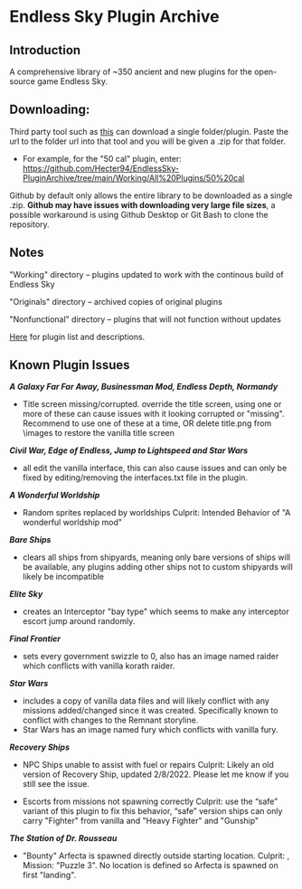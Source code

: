 # Endless Sky Plugin Archive

## Introduction
A comprehensive library of ~350 ancient and new plugins for the open-source game Endless Sky. 

## Downloading: 
 
Third party tool such as [this](https://download-directory.github.io/) can download a single folder/plugin. 
Paste the url to the folder url into that tool and you will be given a .zip for that folder. 
- For example, for the "50 cal" plugin, enter: https://github.com/Hecter94/EndlessSky-PluginArchive/tree/main/Working/All%20Plugins/50%20cal

Github by default only allows the entire library to be downloaded as a single .zip. **Github may have issues with downloading very large file sizes**, a possible workaround is using Github Desktop or Git Bash to clone the repository.

## Notes

"Working" directory – plugins updated to work with the continous build of Endless Sky

"Originals" directory – archived copies of original plugins 

"Nonfunctional" directory – plugins that will not function without updates

[Here](Plugin%20Manifest.md) for plugin list and descriptions.
## Known Plugin Issues

	
***A Galaxy Far Far Away, Businessman Mod, Endless Depth, Normandy***
- Title screen missing/corrupted.
 override the title screen, using one or more of these can cause issues with it looking corrupted or "missing". Recommend to use one of these at a time, OR delete title.png from \images to restore the vanilla title screen

***Civil War, Edge of Endless, Jump to Lightspeed and Star Wars***
- all edit the vanilla interface, this can also cause issues and can only be fixed by editing/removing the interfaces.txt file in the plugin.

***A Wonderful Worldship*** 
- Random sprites replaced by worldships
	Culprit: Intended Behavior of "A wonderful worldship mod"
	
***Bare Ships*** 
- clears all ships from shipyards, meaning only bare versions of ships will be available, any plugins adding other ships not to custom shipyards will likely be incompatible

***Elite Sky*** 
- creates an Interceptor "bay type" which seems to make any interceptor escort jump around randomly.

***Final Frontier*** 
- sets every government swizzle to 0, also has an image named raider which conflicts with vanilla korath raider.

***Star Wars***
- includes a copy of vanilla data files and will likely conflict with any missions added/changed since it was created. Specifically known to conflict with changes to the Remnant storyline.
- Star Wars has an image named fury which conflicts with vanilla fury.

***Recovery Ships***
- NPC Ships unable to assist with fuel or repairs
	Culprit: Likely an old version of Recovery Ship, updated 2/8/2022. Please let me know if you still see the issue. 
	
- Escorts from missions not spawning correctly
	Culprit: use the “safe” variant of this plugin to fix this behavior, “safe” version ships can only carry "Fighter" from vanilla  and "Heavy Fighter" and "Gunship"

***The Station of Dr. Rousseau***
- "Bounty" Arfecta is spawned directly outside starting location. 
	Culprit: , Mission: "Puzzle 3". No location is defined so Arfecta is spawned on first "landing".

